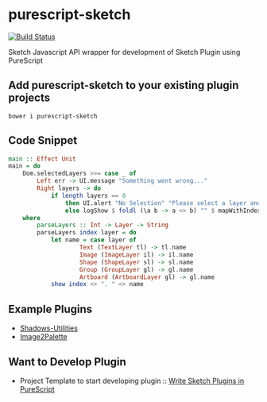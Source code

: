 # purescript-sketch

[![Build Status](https://travis-ci.com/iarthstar/purescript-sketch.svg?branch=master)](https://travis-ci.com/iarthstar/purescript-sketch)

Sketch Javascript API wrapper for development of Sketch Plugin using PureScript

## Add purescript-sketch to your existing plugin projects

```
bower i purescript-sketch
```

## Code Snippet

```purescript
main :: Effect Unit
main = do
    Dom.selectedLayers >>= case _ of
        Left err -> UI.message "Something went wrong..."
        Right layers -> do
            if length layers == 0
                then UI.alert "No Selection" "Please select a layer and try again..."
                else logShow $ foldl (\a b -> a <> b) "" $ mapWithIndex parseLayers layers
    where
        parseLayers :: Int -> Layer -> String
        parseLayers index layer = do
            let name = case layer of
                    Text (TextLayer tl) -> tl.name
                    Image (ImageLayer il) -> il.name
                    Shape (ShapeLayer sl) -> sl.name
                    Group (GroupLayer gl) -> gl.name
                    Artboard (ArtboardLayer gl) -> gl.name
            show index <> ". " <> name
```

## Example Plugins

* [Shadows-Utilities](https://github.com/iarthstar/Shadows-Utilities)
* [Image2Palette](https://github.com/iarthstar/Image2Palette)

## Want to Develop Plugin

* Project Template to start developing plugin :: [Write Sketch Plugins in PureScript](https://github.com/iarthstar/purs-sketch-plugin)
